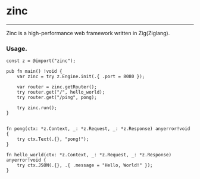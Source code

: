 # zinc

----

Zinc is a high-performance web framework written in Zig(Ziglang).


### Usage.
```zig
const z = @import("zinc");

pub fn main() !void {
    var zinc = try z.Engine.init(.{ .port = 8080 });

    var router = zinc.getRouter();
    try router.get("/", hello_world);
    try router.get("/ping", pong);

    try zinc.run();
}


fn pong(ctx: *z.Context, _: *z.Request, _: *z.Response) anyerror!void {
    try ctx.Text(.{}, "pong!");
}

fn hello_world(ctx: *z.Context, _: *z.Request, _: *z.Response) anyerror!void {
    try ctx.JSON(.{}, .{ .message = "Hello, World!" });
}
```